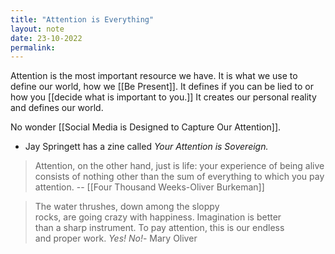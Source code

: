 ```yaml
---
title: "Attention is Everything"
layout: note
date: 23-10-2022
permalink:
---
```


Attention is the most important resource we have.  It is what we use to define our world, how we [[Be Present]].  It defines if you can be lied to or how you [[decide what is important to you.]] It creates our personal reality and defines our world.

No wonder [[Social Media is Designed to Capture Our Attention]].

- Jay Springett has a zine called *Your Attention is Sovereign.*
 
> Attention, on the other hand, just is life: your experience of being alive consists of nothing other than the sum of everything to which you pay attention.
> -- [[Four Thousand Weeks-Oliver Burkeman]]

>The water thrushes, down among the sloppy  
rocks, are going crazy with happiness. Imagination is better  
than a sharp instrument. To pay attention, this is our endless  
and proper work.
> *Yes! No!*- Mary Oliver
